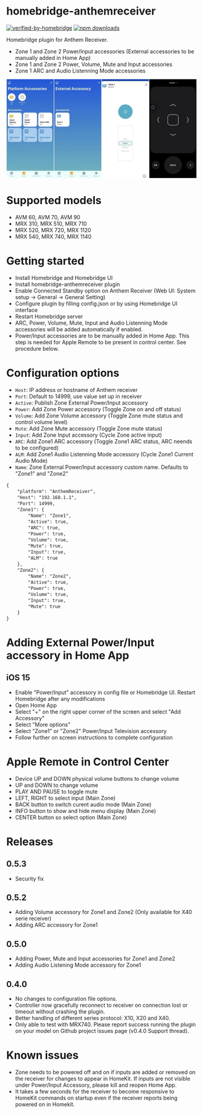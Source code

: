 # homebridge-anthemreceiver
[![verified-by-homebridge](https://badgen.net/badge/homebridge/verified/purple)](https://github.com/homebridge/homebridge/wiki/Verified-Plugins)
[![npm downloads](https://badgen.net/npm/dt/homebridge-anthemreceiver)](https://www.npmjs.com/package/homebridge-anthemreceiver)

Homebridge plugin for Anthem Receiver.
- Zone 1 and Zone 2 Power/Input accessories (External accessories to be manually added in Home App)
- Zone 1 and Zone 2 Power, Volume, Mute and Input accessories
- Zone 1 ARC and Audio Listenning Mode accessories

![Screenshot](0.5.1.jpg)

# Supported models
- AVM 60,  AVM 70,  AVM 90 
- MRX 310, MRX 510, MRX 710 
- MRX 520, MRX 720, MRX 1120 
- MRX 540, MRX 740, MRX 1140

# Getting started
- Install Homebridge and Homebridge UI
- Install homebridge-anthemreceiver plugin
- Enable Connected Standby option on Anthem Receiver (Web UI: System setup -> General -> General Setting)
- Configure plugin by filling config.json or by using Homebridge UI interface
- Restart Homebridge server
- ARC, Power, Volume, Mute, Input and Audio Listenning Mode accessories will be added automatically if enabled. 
- Power/Input accessories are to be manually added in Home App. This step is needed for Apple Remote to be present in control center. See procedure below.

# Configuration options
* `Host`: IP address or hostname of Anthem receiver
* `Port`: Default to 14999, use value set up in receiver
* `Active`: Publish Zone External Power/Input accessory 
* `Power`: Add Zone Power accessory (Toggle Zone on and off status)
* `Volume`: Add Zone Volume accessory (Toggle Zone mute status and control volume level)
* `Mute`: Add Zone Mute accessory (Toggle Zone mute status)
* `Input`: Add Zone Input accessory (Cycle Zone active input)
* `ARC`: Add Zone1 ARC accessory (Toggle Zone1 ARC status, ARC neends to be configured)
* `ALM`: Add Zone1 Audio Listenning Mode accessory (Cycle Zone1 Current Audio Mode)
* `Name`: Zone External Power/Input accessory custom name. Defaults to "Zone1" and "Zone2"


```
{
    "platform": "AnthemReceiver",
    "Host": "192.168.1.1",
    "Port": 14999,
    "Zone1": {
        "Name": "Zone1",
        "Active": true,
        "ARC": true,
        "Power": true,
        "Volume": true,
        "Mute": true,
        "Input": true,
        "ALM": true
    },
    "Zone2": {
        "Name": "Zone2",
        "Active": true,
        "Power": true,
        "Volume": true,
        "Input": true,
        "Mute": true
    }
}
```

# Adding External Power/Input accessory in Home App
## iOS 15
- Enable "Power/Input" accessory in config file or Homebridge UI. Restart Homebridge after any modifications
- Open Home App
- Select "+" on the right upper corner of the screen and select "Add Accessory"
- Select "More options"
- Select "Zone1" or "Zone2" Power/Input Television accessory
- Follow further on screen instructions to complete configuration

# Apple Remote in Control Center
* Device UP and DOWN physical volume buttons to change volume
* UP and DOWN to change volume
* PLAY AND PAUSE to toggle mute
* LEFT, RIGHT to select input (Main Zone)
* BACK button to switch curent audio mode (Main Zone)
* INFO button to show and hide menu display (Main Zone)
* CENTER button so select option (Main Zone)

# Releases
## 0.5.3
- Security fix

## 0.5.2
- Adding Volume accessory for Zone1 and Zone2 (Only available for X40 serie receiver)
- Adding ARC accessory for Zone1

## 0.5.0
- Adding Power, Mute and Input accessories for Zone1 and Zone2
- Adding Audio Listening Mode accessory for Zone1

## 0.4.0
* No changes to configuration file options.
* Controller now gracefully reconnect to receiver on connection lost or timeout without crashing the plugin.
* Better handling of different series protocol: X10, X20 and X40.
* Only able to test with MRX740. Please report success running the plugin on your model on Github project issues page (v0.4.0 Support thread).  

# Known issues
- Zone needs to be powered off and on if inputs are added or removed on the receiver for changes to appear in HomeKit. If inputs are not visible under Power/Input Accessory, please kill and reopen Home App. 
- It takes a few seconds for the receiver to become responsive to HomeKit commands on startup even if the receiver reports being powered on in Homekit.